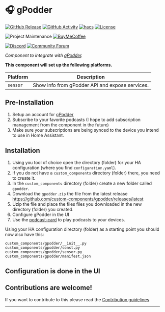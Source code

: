 # 🎧 gPodder

[![GitHub Release][releases-shield]][releases]
[![GitHub Activity][commits-shield]][commits]
[![hacs][hacsbadge]][hacs]
[![License][license-shield]](LICENSE.md)

![Project Maintenance][maintenance-shield]
[![BuyMeCoffee][buymecoffeebadge]][buymecoffee]

[![Discord][discord-shield]][discord]
[![Community Forum][forum-shield]][forum]

_Component to integrate with [gPodder][gpodder]._

**This component will set up the following platforms.**

Platform | Description
-- | --
`sensor` | Show info from gPodder API and expose services.

## Pre-Installation
1. Setup an account for [gPodder][gpodder]
1. Subscribe to your favorite podcasts (I hope to add subscription management from the component in the future)
1. Make sure your subscriptions are being synced to the device you intend to use in Home Assistant.

## Installation

1. Using you tool of choice open the directory (folder) for your HA configuration (where you find `configuration.yaml`).
1. If you do not have a `custom_components` directory (folder) there, you need to create it.
1. In the `custom_components` directory (folder) create a new folder called `gpodder`.
1. Download the `gpodder.zip` the file from the latest release <https://github.com/custom-components/gpodder/releases/latest>
1. Uzip the file and place the files files you downloaded in the new directory (folder) you created.
1. Configure gPodder in the UI
1. Use the [podcast-card](https://github.com/custom-cards/podcast-card) to play podcasts to your devices.

Using your HA configuration directory (folder) as a starting point you should now also have this:

```text
custom_components/gpodder/__init__.py
custom_components/gpodder/const.py
custom_components/gpodder/sensor.py
custom_components/gpodder/manifest.json
```

## Configuration is done in the UI

## Contributions are welcome!

If you want to contribute to this please read the [Contribution guidelines](CONTRIBUTING.md)

***

[buymecoffee]: https://www.buymeacoffee.com/iantrich
[buymecoffeebadge]: https://img.shields.io/badge/buy%20me%20a%20coffee-donate-blue.svg?style=for-the-badge
[commits-shield]: https://img.shields.io/github/commit-activity/y/custom-components/gpodder.svg?style=for-the-badge
[commits]: https://github.com/custom-components/gpodder/commits/master
[hacs]: https://github.com/hacs/integration
[hacsbadge]: https://img.shields.io/badge/hacs-true-success.svg?style=for-the-badge
[discord]: https://discord.gg/Qa5fW2R
[discord-shield]: https://img.shields.io/discord/330944238910963714.svg?style=for-the-badge
[forum-shield]: https://img.shields.io/badge/community-forum-brightgreen.svg?style=for-the-badge
[forum]: https://community.home-assistant.io/t/podcast-card-component-for-gpodder/106758
[gpodder]: https://gpodder.net/
[license-shield]: https://img.shields.io/github/license/custom-components/gpodder.svg?style=for-the-badge
[maintenance-shield]: https://img.shields.io/badge/maintainer-Ian%20Richardson%20%40iantrich-blue.svg?style=for-the-badge
[releases-shield]: https://img.shields.io/github/release/custom-components/gpodder.svg?style=for-the-badge
[releases]: https://github.com/custom-components/gpodder/releases
